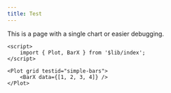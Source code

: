 ```yaml
---
title: Test
---
```


This is a page with a single chart or easier debugging.

```svelte live
<script>
    import { Plot, BarX } from '$lib/index';
</script>

<Plot grid testid="simple-bars">
    <BarX data={[1, 2, 3, 4]} />
</Plot>
```